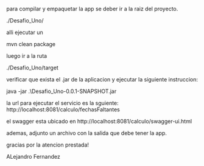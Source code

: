 para compilar y empaquetar la app se deber ir a la raiz del proyecto.

./Desafio_Uno/

alli ejecutar un 

mvn clean package

luego ir a la ruta 

./Desafio_Uno/target

verificar que exista el .jar de la aplicacion y ejecutar la siguiente instruccion:

java -jar .\Desafio_Uno-0.0.1-SNAPSHOT.jar

la url para ejecutar el servicio es la sguiente:
http://localhost:8081/calculo/fechasFaltantes

el swagger esta ubicado en 
http://localhost:8081/calculo/swagger-ui.html

ademas, adjunto un archivo con la salida que debe tener la app.

gracias por la atencion prestada!

ALejandro Fernandez